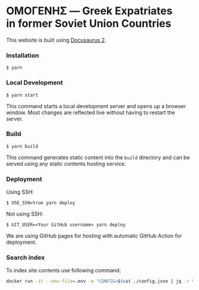 # ΟΜΟΓΕΝΗΣ — Greek Expatriates in former Soviet Union Countries

This website is built using [Docusaurus 2](https://docusaurus.io/).

### Installation

```
$ yarn
```

### Local Development

```
$ yarn start
```

This command starts a local development server and opens up a browser window. Most changes are reflected live without having to restart the server.

### Build

```
$ yarn build
```

This command generates static content into the `build` directory and can be served using any static contents hosting service.

### Deployment

Using SSH:

```
$ USE_SSH=true yarn deploy
```

Not using SSH:

```
$ GIT_USER=<Your GitHub username> yarn deploy
```

We are using GitHub pages for hosting with automatic GitHub Action for deployment.

### Search index

To index site contents use following command:

```bash
docker run -it --env-file=.env -e "CONFIG=$(cat ./config.json | jq -r tostring)" algolia/docsearch-scraper 
```
